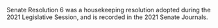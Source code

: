   

Senate Resolution 6 was a housekeeping resolution adopted during the 2021 Legislative Session, and is recorded in the 2021 Senate Journals.

 

